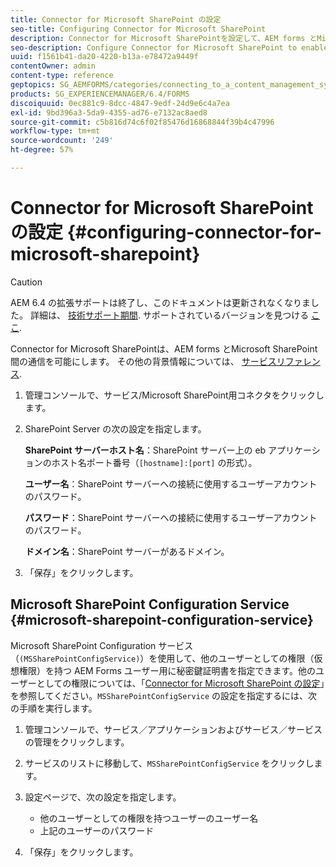 ```yaml
---
title: Connector for Microsoft SharePoint の設定
seo-title: Configuring Connector for Microsoft SharePoint
description: Connector for Microsoft SharePointを設定して、AEM forms とMicrosoft SharePoint間の通信を有効にします。
seo-description: Configure Connector for Microsoft SharePoint to enable communication between AEM forms and Microsoft SharePoint.
uuid: f1561b41-da20-4220-b13a-e78472a9449f
contentOwner: admin
content-type: reference
geptopics: SG_AEMFORMS/categories/connecting_to_a_content_management_system
products: SG_EXPERIENCEMANAGER/6.4/FORMS
discoiquuid: 0ec881c9-8dcc-4847-9edf-24d9e6c4a7ea
exl-id: 9bd396a3-5da9-4355-ad76-e7132ac8aed8
source-git-commit: c5b816d74c6f02f85476d16868844f39b4c47996
workflow-type: tm+mt
source-wordcount: '249'
ht-degree: 57%

---
```


# Connector for Microsoft SharePoint の設定 {#configuring-connector-for-microsoft-sharepoint}

>[!CAUTION]
>
>AEM 6.4 の拡張サポートは終了し、このドキュメントは更新されなくなりました。 詳細は、 [技術サポート期間](https://helpx.adobe.com/jp/support/programs/eol-matrix.html). サポートされているバージョンを見つける [ここ](https://experienceleague.adobe.com/docs/?lang=ja).

Connector for Microsoft SharePointは、AEM forms とMicrosoft SharePoint間の通信を可能にします。 その他の背景情報については、 [サービスリファレンス](https://www.adobe.com/go/learn_aemforms_services_63).

1. 管理コンソールで、サービス/Microsoft SharePoint用コネクタをクリックします。
1. SharePoint Server の次の設定を指定します。

   **SharePoint サーバーホスト名**：SharePoint サーバー上の eb アプリケーションのホスト名ポート番号（`[hostname]:[port]` の形式）。

   **ユーザー名**：SharePoint サーバーへの接続に使用するユーザーアカウントのパスワード。

   **パスワード**：SharePoint サーバーへの接続に使用するユーザーアカウントのパスワード。

   **ドメイン名**：SharePoint サーバーがあるドメイン。

1. 「保存」をクリックします。

## Microsoft SharePoint Configuration Service {#microsoft-sharepoint-configuration-service}

Microsoft SharePoint Configuration サービス（`(MSSharePointConfigService)`）を使用して、他のユーザーとしての権限（仮想権限）を持つ AEM Forms ユーザー用に秘密鍵証明書を指定できます。他のユーザーとしての権限については、「[Connector for Microsoft SharePoint の設定](https://help.adobe.com/ja_JP/AEMForms/6.1/SharePointConfig/index.html)」を参照してください。`MSSharePointConfigService` の設定を指定するには、次の手順を実行します。

1. 管理コンソールで、サービス／アプリケーションおよびサービス／サービスの管理をクリックします。
1. サービスのリストに移動して、`MSSharePointConfigService` をクリックします。
1. 設定ページで、次の設定を指定します。

   * 他のユーザーとしての権限を持つユーザーのユーザー名
   * 上記のユーザーのパスワード

1. 「保存」をクリックします。
